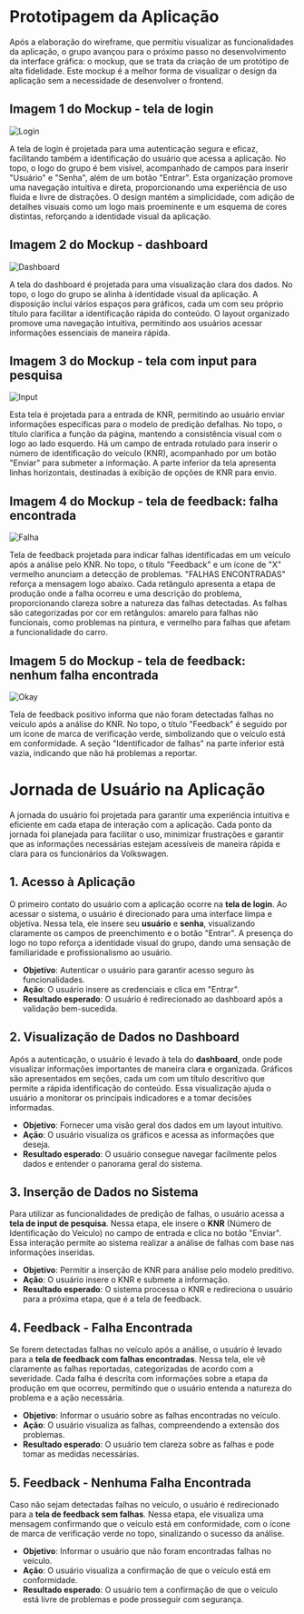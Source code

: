 # Prototipagem da Aplicação

Após a elaboração do wireframe, que permitiu visualizar as funcionalidades da aplicação, o grupo avançou para o próximo passo no desenvolvimento da interface gráfica: o mockup, que se trata da criação de um protótipo de alta fidelidade. Este mockup é a melhor forma de visualizar o design da aplicação sem a necessidade de desenvolver o frontend.

## Imagem 1 do Mockup - tela de login
![Login](/img/wireframe-login.png)

A tela de login é projetada para uma autenticação segura e eficaz, facilitando também a identificação do usuário que acessa a aplicação. No topo, o logo do grupo é bem visível, acompanhado de campos para inserir "Usuário" e "Senha", além de um botão "Entrar". Esta organização promove uma navegação intuitiva e direta, proporcionando uma experiência de uso fluida e livre de distrações. O design mantém a simplicidade, com adição de detalhes visuais como um logo mais proeminente e um esquema de cores distintas, reforçando a identidade visual da aplicação.

## Imagem 2 do Mockup - dashboard
![Dashboard](/img/wireframe-dash.png)

A tela do dashboard é projetada para uma visualização clara dos dados. No topo, o logo do grupo se alinha à identidade visual da aplicação. A disposição inclui vários espaços para gráficos, cada um com seu próprio título para facilitar a identificação rápida do conteúdo. O layout organizado promove uma navegação intuitiva, permitindo aos usuários acessar informações essenciais de maneira rápida.

## Imagem 3 do Mockup - tela com input para pesquisa
![Input](/img/wireframe-input.png)

Esta tela é projetada para a entrada de KNR, permitindo ao usuário enviar informações específicas para o modelo de predição defalhas. No topo, o título clarifica a função da página, mantendo a consistência visual com o logo ao lado esquerdo. Há um campo de entrada rotulado para inserir o número de identificação do veículo (KNR), acompanhado por um botão "Enviar" para submeter a informação. A parte inferior da tela apresenta linhas horizontais, destinadas à exibição de opções de KNR para envio.

## Imagem 4 do Mockup - tela de feedback: falha encontrada
![Falha](/img/wireframe-falha.png)

Tela de feedback projetada para indicar falhas identificadas em um veículo após a análise pelo KNR. No topo, o título "Feedback" e um ícone de "X" vermelho anunciam a detecção de problemas. "FALHAS ENCONTRADAS" reforça a mensagem logo abaixo. Cada retângulo apresenta a etapa de produção onde a falha ocorreu e uma descrição do problema, proporcionando clareza sobre a natureza das falhas detectadas. As falhas são categorizadas por cor em retângulos: amarelo para falhas não funcionais, como problemas na pintura, e vermelho para falhas que afetam a funcionalidade do carro. 

## Imagem 5 do Mockup - tela de feedback: nenhum falha encontrada
![Okay](/img/wireframe-ok.png)

Tela de feedback positivo informa que não foram detectadas falhas no veículo após a análise do KNR. No topo, o título "Feedback" é seguido por um ícone de marca de verificação verde, simbolizando que o veículo está em conformidade. A seção "Identificador de falhas" na parte inferior está vazia, indicando que não há problemas a reportar.

# Jornada de Usuário na Aplicação

A jornada do usuário foi projetada para garantir uma experiência intuitiva e eficiente em cada etapa de interação com a aplicação. Cada ponto da jornada foi planejada para facilitar o uso, minimizar frustrações e garantir que as informações necessárias estejam acessíveis de maneira rápida e clara para os funcionários da Volkswagen.

## 1. Acesso à Aplicação

O primeiro contato do usuário com a aplicação ocorre na **tela de login**. Ao acessar o sistema, o usuário é direcionado para uma interface limpa e objetiva. Nessa tela, ele insere seu **usuário** e **senha**, visualizando claramente os campos de preenchimento e o botão "Entrar". A presença do logo no topo reforça a identidade visual do grupo, dando uma sensação de familiaridade e profissionalismo ao usuário.

- **Objetivo**: Autenticar o usuário para garantir acesso seguro às funcionalidades.
- **Ação**: O usuário insere as credenciais e clica em "Entrar".
- **Resultado esperado**: O usuário é redirecionado ao dashboard após a validação bem-sucedida.

## 2. Visualização de Dados no Dashboard

Após a autenticação, o usuário é levado à tela do **dashboard**, onde pode visualizar informações importantes de maneira clara e organizada. Gráficos são apresentados em seções, cada um com um título descritivo que permite a rápida identificação do conteúdo. Essa visualização ajuda o usuário a monitorar os principais indicadores e a tomar decisões informadas.

- **Objetivo**: Fornecer uma visão geral dos dados em um layout intuitivo.
- **Ação**: O usuário visualiza os gráficos e acessa as informações que deseja.
- **Resultado esperado**: O usuário consegue navegar facilmente pelos dados e entender o panorama geral do sistema.

## 3. Inserção de Dados no Sistema

Para utilizar as funcionalidades de predição de falhas, o usuário acessa a **tela de input de pesquisa**. Nessa etapa, ele insere o **KNR** (Número de Identificação do Veículo) no campo de entrada e clica no botão "Enviar". Essa interação permite ao sistema realizar a análise de falhas com base nas informações inseridas.

- **Objetivo**: Permitir a inserção de KNR para análise pelo modelo preditivo.
- **Ação**: O usuário insere o KNR e submete a informação.
- **Resultado esperado**: O sistema processa o KNR e redireciona o usuário para a próxima etapa, que é a tela de feedback.

## 4. Feedback - Falha Encontrada

Se forem detectadas falhas no veículo após a análise, o usuário é levado para a **tela de feedback com falhas encontradas**. Nessa tela, ele vê claramente as falhas reportadas, categorizadas de acordo com a severidade. Cada falha é descrita com informações sobre a etapa da produção em que ocorreu, permitindo que o usuário entenda a natureza do problema e a ação necessária.

- **Objetivo**: Informar o usuário sobre as falhas encontradas no veículo.
- **Ação**: O usuário visualiza as falhas, compreendendo a extensão dos problemas.
- **Resultado esperado**: O usuário tem clareza sobre as falhas e pode tomar as medidas necessárias.

## 5. Feedback - Nenhuma Falha Encontrada

Caso não sejam detectadas falhas no veículo, o usuário é redirecionado para a **tela de feedback sem falhas**. Nessa etapa, ele visualiza uma mensagem confirmando que o veículo está em conformidade, com o ícone de marca de verificação verde no topo, sinalizando o sucesso da análise.

- **Objetivo**: Informar o usuário que não foram encontradas falhas no veículo.
- **Ação**: O usuário visualiza a confirmação de que o veículo está em conformidade.
- **Resultado esperado**: O usuário tem a confirmação de que o veículo está livre de problemas e pode prosseguir com segurança.
